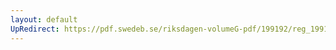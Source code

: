 ```yaml
---
layout: default
UpRedirect: https://pdf.swedeb.se/riksdagen-volumeG-pdf/199192/reg_199192_SkU/reg_199192_SkU_0006.pdf
---
```


